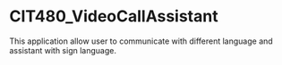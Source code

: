 # CIT480_VideoCallAssistant
This application allow user to communicate with different language and assistant with sign language.
